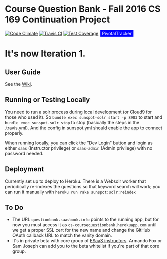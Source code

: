 # Course Question Bank - Fall 2016 CS 169 Continuation Project

[![Code Climate](https://codeclimate.com/github/jshoe/coursequestionbank/badges/gpa.svg)](https://codeclimate.com/github/jshoe/coursequestionbank)
[![Travis CI](https://travis-ci.org/jshoe/coursequestionbank.svg?branch=master)](https://travis-ci.org/jshoe/coursequestionbank)
[![Test Coverage](https://codeclimate.com/github/jshoe/coursequestionbank/badges/coverage.svg)](https://codeclimate.com/github/jshoe/coursequestionbank/coverage)
<span style="background-color: blue; text-decoration:none; font: Verdana 7px bold; color:white; padding: 2px; margin: 2px;" ><a style="background-color: blue; text-decoration:none; font: Verdana 7px bold; color:white; padding: 2px; margin: 2px;" href="https://www.pivotaltracker.com/n/projects/1544183">PivotalTracker</a></span>

# It's now Iteration 1.

## User Guide

See the [Wiki](https://github.com/saasbook/coursequestionbank/wiki).

## Running or Testing Locally

You need to run a solr process during local development (or Cloud9 for those who used it). So `bundle exec sunspot-solr start -p 8983` to start and `bundle exec sunspot-solr stop` to stop (basically the steps in the .travis.yml). And the config in sunspot.yml should enable the app to connect properly.

When running locally, you can click the "Dev Login" button and login as either `saas` (Instructor privilege) or `saas-admin` (Admin privilege) with no password needed.

## Deployment

Currently set up to deploy to Heroku.  There is a Websolr worker that periodically re-indexes the questions so that keyword search will work; you can run it manually with `heroku run rake sunspot:solr:reindex`

## To Do

* The URL `questionbank.saasbook.info` points to the running app, but for now you must access it as `cs-coursequestionbank.herokuapp.com` until we get a proper SSL cert for the new name and change the GitHub OAuth callback URL to match the vanity domain.
* It's in private beta with core group of [ESaaS instructors](http://www.saasbook.info).  Armando Fox or Sam Joseph can add you to the beta whitelist if you're part of that core group.
